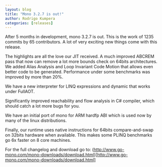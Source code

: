 ```yaml
---
layout: blog
title: "Mono 3.2.7 is out!"
author: Rodrigo Kumpera
categories: [releases]
---
```


After 5 months in development, mono 3.2.7 is out. This is the work of 1235 commits by 65 contributors. A lot of very exciting new things come with this release.

The highlights are all the love our JIT received. A much improved ABCREM pass that now can remove a lot more bounds check on 64bits architectures. We added Alias Analysis and Loop Invariant Code Motion that allows even better code to be generated. Performance under some benchmarks was improved by more than 20%.

We have a new interpreter for LINQ expressions and dynamic that works under FullAOT.

Significantly improved reachability and flow analysis in C# compiler, which should catch a lot more bugs for you.

We have an initial port of mono for ARM hardfp ABI which is used now by many of the linux distributions.

Finally, our runtime uses native instructions for 64bits compare-and-swap on 32bits hardware when available. This makes some PLINQ benchmarks go 6x faster on 8 core machines.

For the full changelog and download go to: (http://www.go-mono.com/mono-downloads/download.html)[http://www.go-mono.com/mono-downloads/download.html]

